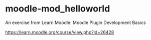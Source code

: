 # moodle-mod_helloworld
An exercise from Learn Moodle: Moodle Plugin Development Basics

https://learn.moodle.org/course/view.php?id=26428


